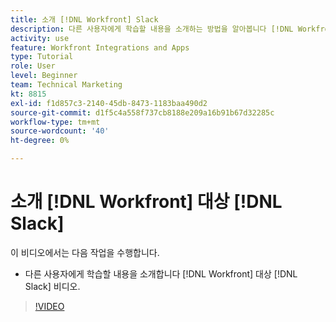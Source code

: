```yaml
---
title: 소개 [!DNL Workfront] Slack
description: 다른 사용자에게 학습할 내용을 소개하는 방법을 알아봅니다 [!DNL Workfront] Slack 비디오용.
activity: use
feature: Workfront Integrations and Apps
type: Tutorial
role: User
level: Beginner
team: Technical Marketing
kt: 8815
exl-id: f1d857c3-2140-45db-8473-1183baa490d2
source-git-commit: d1f5c4a558f737cb8188e209a16b91b67d32285c
workflow-type: tm+mt
source-wordcount: '40'
ht-degree: 0%

---
```


# 소개 [!DNL Workfront] 대상 [!DNL Slack]

이 비디오에서는 다음 작업을 수행합니다.

* 다른 사용자에게 학습할 내용을 소개합니다 [!DNL Workfront] 대상 [!DNL Slack] 비디오.

>[!VIDEO](https://video.tv.adobe.com/v/335116/?quality=12)

